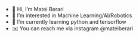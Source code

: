 - 👋 Hi, I’m Matei Berari
- 👀 I’m interested in Machine Learning/AI/Robotics 
- 🌱 I’m currently learning python and tensorflow
- ✉️ You can reach me via instagram @mateiberari

<!---
vraciul52/vraciul52 is a ✨ special ✨ repository because its `README.md` (this file) appears on your GitHub profile.
You can click the Preview link to take a look at your changes.
--->
